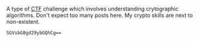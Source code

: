 ---
---

A type of [CTF](/tags/ctf) challenge which involves understanding crytographic algorithms. Don't expect too many posts here. My crypto skills are next to non-existent.

```txt
SGVsbG8gd29ybGQhCg==
```
